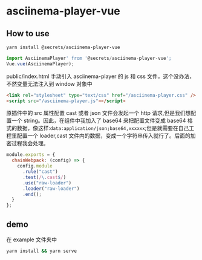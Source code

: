 # asciinema-player-vue

## How to use

```bash
yarn install @secrets/asciinema-player-vue
```

```js
import AsciinemaPlayer' from '@secrets/asciinema-player-vue';
Vue.vue(AsciinemaPlayer);
```

public/index.html 手动引入 asciinema-player 的 js 和 css 文件，这个没办法，不然变量无法注入到 window 对象中

```html
<link rel="stylesheet" type="text/css" href="/asciinema-player.css" />
<script src="/asciinema-player.js"></script>
```

原插件中的 src 属性配置 cast 或者 json 文件会发起一个 http 请求,但是我们想配置一个 string。因此，在组件中我加入了 base64 来把配置文件变成 base64 格式的数据，像这样:`data:application/json;base64,xxxxxx`;但是就需要在自己工程里配置一个 loader,cast 文件内的数据，变成一个字符串传入就行了。后面的加密过程我会处理。

```js
module.exports = {
  chainWebpack: (config) => {
    config.module
      .rule("cast")
      .test(/\.cast$/)
      .use("raw-loader")
      .loader("raw-loader")
      .end();
  }
};
```

## demo

在 example 文件夹中

```bash
yarn install && yarn serve
```
